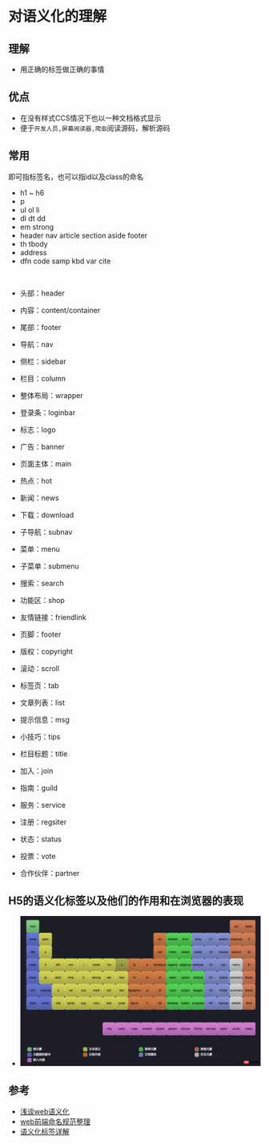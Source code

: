 # 对语义化的理解

## 理解
- 用正确的标签做正确的事情

## 优点
- 在没有样式CCS情况下也以一种文档格式显示
- 便于`开发人员,屏幕阅读器,爬虫`阅读源码，解析源码

## 常用
即可指标签名，也可以指id以及class的命名
- h1 ~ h6
- p
- ul  ol  li
- dl  dt  dd
- em  strong 
- header  nav  article  section  aside  footer
- th  tbody
- address  
- dfn  code  samp  kbd  var  cite

&nbsp;  
* 头部：header
* 内容：content/container
* 尾部：footer

* 导航：nav
* 侧栏：sidebar
* 栏目：column
* 整体布局：wrapper
  
* 登录条：loginbar
* 标志：logo
* 广告：banner
  
* 页面主体：main
* 热点：hot
* 新闻：news
* 下载：download
* 子导航：subnav
* 菜单：menu
* 子菜单：submenu
* 搜索：search
* 功能区：shop
* 友情链接：friendlink
* 页脚：footer
* 版权：copyright
* 滚动：scroll
* 标签页：tab
* 文章列表：list
* 提示信息：msg
* 小技巧：tips
* 栏目标题：title
* 加入：join
* 指南：guild
* 服务：service
* 注册：regsiter
* 状态：status
* 投票：vote
* 合作伙伴：partner

## H5的语义化标签以及他们的作用和在浏览器的表现
- ![h5语义化标签.png](../assets/h5语义化标签.png)

## 参考
- [浅谈web语义化](https://www.cnblogs.com/p2227/p/3586725.html)
- [web前端命名规范整理](https://www.jianshu.com/p/6417143c4b18)
- [语义化标签详解](https://www.php.cn/div-tutorial-372442.html)